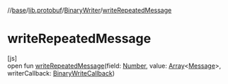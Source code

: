 //[base](../../../index.md)/[lib.protobuf](../index.md)/[BinaryWriter](index.md)/[writeRepeatedMessage](write-repeated-message.md)

# writeRepeatedMessage

[js]\
open fun [writeRepeatedMessage](write-repeated-message.md)(field: [Number](https://kotlinlang.org/api/latest/jvm/stdlib/kotlin/-number/index.html), value: [Array](https://kotlinlang.org/api/latest/jvm/stdlib/kotlin/-array/index.html)&lt;[Message](../-message/index.md)&gt;, writerCallback: [BinaryWriteCallback](../index.md#1567219273%2FClasslikes%2F-431612152))
